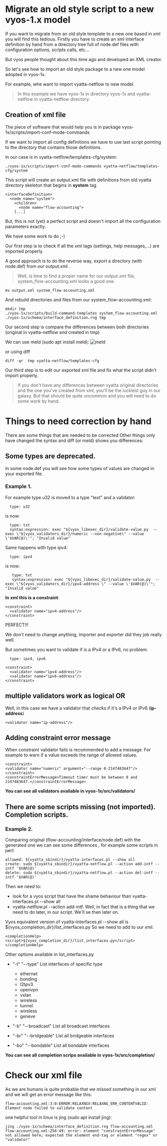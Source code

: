 # Migrate an old style script to a new vyos-1.x model

If you want to migrate from an old style template to a new one based in xml you will find this tedious.
Firstly you have to create an xml interface definition by hand from a directory tree full of node.def files with configuration
options, scripts calls, etc...

But vyos people thought about this time ago and developed an XML creator.

So let's see how to import an old style package to a new one model adopted in vyos-1x.

For example, whe want to import vyatta-netflow to new model.

> In this example we have vyos-1x in directory vyos-1x and vyatta-netflow in vyatta-netflow directory.

## Creation of xml file

The piece of software that would help you is in package vyos-1x/scripts/import-conf-mode-commands

If we want to import all config definitions we have to use last script pointing to the directory that contains those definitions.

In our case is in  vyatta-netflow/templates-cfg/system:

```
./vyos-1x/scripts/import-conf-mode-commands vyatta-netflow/templates-cfg/system
```

This script will create an output.xml file with definitions from old vyatta directory skeleton that begins in **system** tag

```
<interfaceDefinition>
  <node name="system">
    <children>
      <node name="flow-accounting">
    [...]
```

But, this is not (yet) a perfect script and doesn't import all the configuration parameters exactly.

We have some work to do ;-)

Our first step is to check if all the xml tags (settings, help messages,...) are imported properly.

A good approach is to do the reverse way, export a directory (with node.def) from our output.xml
.
> Well, is time to find a proper name for our output.xml file, system_flow-accounting.xml looks a good one.
```
mv output.xml system_flow-accounting.xml
```
And rebuild directories and files from our system_flow-accounting.xml: 
```
mkdir tmp
./vyos-1x/scripts/build-command-templates system_flow-accounting.xml ./vyos-1x/schema/interface_definition.rng tmp
```
Our second step is compare the differences between both directories (original in vyatta-netflow and created in tmp)

We can use meld (sudo apt install meld):
![meld](./migrate_old_schema_01.png)

or using diff
```
diff -qr  tmp vyatta-netflow/templates-cfg
```

Our third step is to edit our exported xml file and fix what the script didn't import properly.
> If you don't have any differences between vyatta original directories and the one you've created from xml, you'll be
 the luckiest guy in our galaxy. But that should be quite uncommon and you will need to do some work by hand.

# Things to need correction by hand

There are some things that are needed to be corrected
Other things only have changed the syntax and diff (or meld) shows you differences: 
 
## Some types are deprecated.

In some node.def you will see how some types of values are changed in your exported file.

### Example 1.

For example type u32 is moved to a type "text" and a validator:
```
  type: u32
```
is now:
```
  type: txt
  syntax:expression: exec "${vyos_libexec_dir}/validate-value.py  --exec \"${vyos_validators_dir}/numeric --non-negative\" --value \'$VAR(@)\'"; "Invalid value"
```

Same happens with type ipv4:

```
  type: ipv4
```
is now:
```
   type: txt
   syntax:expression: exec "${vyos_libexec_dir}/validate-value.py  --exec \"${vyos_validators_dir}/ipv4-address \" --value \'$VAR(@)\'"; "Invalid value"
```
**In xml this is a constraint**:
```
<constraint>
  <validator name="ipv4-address"/>
</constraint>
```
PERFECT!!!

We don't need to change anything, importer and exporter did they job really well.

But sometimes you want to validate if is a IPv4 or a IPv6, no problem:
```
  type: ipv4, ipv6
```

```
<constraint>
  <validator name="ipv4-address"/>
  <validator name="ipv6-address"/>
</constraint>
```

## multiple validators work as logical **OR**

Well, in this case we have a validator that checks if it's a IPv4 or IPv6 (**ip-address**)

```
<validator name="ip-address"/>
```
## Adding constraint error message

When constraint validator fails is recommended to add a message. For example to warn if a value exceeds the range of allowed values. 

```
<constraint>
<validator name="numeric" argument="--range 0-2147483647"/>
</constraint>
<constraintErrorMessage>Timeout timer must be between 0 and 2147483647.</constraintErrorMessage>

```

**You can see all validators available in vyos-1x/src/validators/**

## There are some scripts missing (not imported). Completion scripts.

### Example 2.
Comparing original (flow-accounting/interface/node.def) with the generated one we can see some differences
 , for example some scripts in perl:
```
allowed: ${vyatta_sbindir}/vyatta-interfaces.pl --show all
create: sudo ${vyatta_sbindir}/vyatta-netflow.pl --action add-intf --intf '$VAR(@)'
delete: sudo ${vyatta_sbindir}/vyatta-netflow.pl --action del-intf --intf '$VAR(@)'
```
Then we need to:
  - look for a vyos script that have the shame behaviour than vyatta-interfaces.pl --show all
  - vyatta-netflow.pl --action add-intf. Well, in fact that is a thing that we need to do later, in our script. We'll se then later on.

Vyos equivalent version of vyatta-interfaces.pl --show all is ${vyos_completion_dir}/list_interfaces.py
So we need to add to our xml:
```
<completionHelp>
<script>${vyos_completion_dir}/list_interfaces.py</script>
</completionHelp>
```
Other options available in list_interfaces.py
- "-t" "--type" List interfaces of specific type
  - ethernet
  - bonding
  - l2tpv3
  - openvpn
  - vxlan
  - wireless
  - tunnel
  - wireless
  - geneve

- "-b" "--broadcast" List all broadcast interfaces
- "-br" "--bridgeable" List all bridgeable interfaces
- "-bo" "--bondable" List all bondable interfaces


**You can see all completion scrips available in vyos-1x/src/completion/**

# Check our xml file

As we are humans is quite probable that we missed something in our xml and we will get an error message like this:
```
flow-accounting.xml:3:0:ERROR:RELAXNGV:RELAXNG_ERR_CONTENTVALID: Element node failed to validate content
```
one helpful tool in linux is jing (sudo apt install jing):

```
jing ./vyos-1x/schema/interface_definition.rng flow-accounting.xml
flow-accounting.xml:256:49: error: element "constraintErrorMessage" not allowed here; expected the element end-tag or element "regex" or "validator"
```